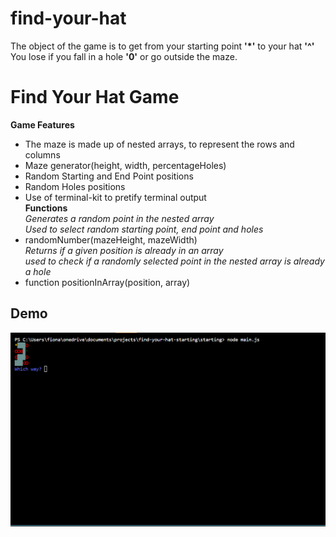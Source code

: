 # find-your-hat
The object of the game is to get from your starting point __'*'__ to your hat **'^'** \
You lose if you fall in a hole **'0'** or go outside the maze.

# Find Your Hat Game
__Game Features__
- The maze is made up of nested arrays, to represent the rows and columns
- Maze generator(height, width, percentageHoles)
- Random Starting and End Point positions
- Random Holes positions
- Use of terminal-kit to pretify terminal output \
__Functions__ \
*Generates a random point in the nested array \
Used to select random starting point, end point and holes*
- randomNumber(mazeHeight, mazeWidth) \
*Returns if a given position is already in an array \
used to check if a randomly selected point in the nested array is already a hole*
- function positionInArray(position, array)

## Demo
![Find Your Hat Demo](mazedemo.gif)
